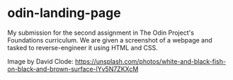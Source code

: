 # odin-landing-page
My submission for the second assignment in The Odin Project's Foundations curriculum. We are given a screenshot of a webpage and tasked to reverse-engineer it using HTML and CSS.

Image by David Clode: https://unsplash.com/photos/white-and-black-fish-on-black-and-brown-surface-lYv5N7ZKXcM 
